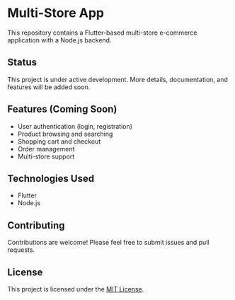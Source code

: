# Multi-Store App

This repository contains a Flutter-based multi-store e-commerce application with a Node.js backend. 

## Status

This project is under active development. More details, documentation, and features will be added soon.

## Features (Coming Soon)

* User authentication (login, registration)
* Product browsing and searching
* Shopping cart and checkout
* Order management
* Multi-store support

## Technologies Used

* Flutter
* Node.js

## Contributing

Contributions are welcome! Please feel free to submit issues and pull requests.

## License

This project is licensed under the [MIT License](LICENSE).
